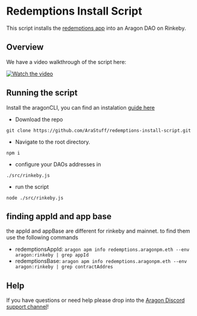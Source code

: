 # Redemptions Install Script

This script installs the [redemptions app](https://github.com/1Hive/redemptions-app) into an Aragon DAO on Rinkeby.

## Overview

We have a video walkthrough of the script here:

[![Watch the video](https://i.imgur.com/3I4KqFv.png)](https://www.youtube.com/watch?v=3zzsQaKcl3k)

## Running the script

Install the aragonCLI, you can find an instalation [guide here](https://forum.aragon.org/t/aragon-cli-setup-guide/1934)

- Download the repo

`git clone https://github.com/AraStuff/redemptions-install-script.git`

- Navigate to the root directory.

`npm i`

- configure your DAOs addresses in

`./src/rinkeby.js`

- run the script

`node ./src/rinkeby.js`

## finding appId and app base
the appId and appBase are different for rinkeby and mainnet. to find them use the following commands

- redemptionsAppId: `aragon apm info redemptions.aragonpm.eth --env aragon:rinkeby | grep appId`
- redemptionsBase: `aragon apm info redemptions.aragonpm.eth --env aragon:rinkeby | grep contractAddres`


## Help

If you have questions or need help please drop into the [Aragon Discord support channel](https://discord.gg/NT5fNRp)!
